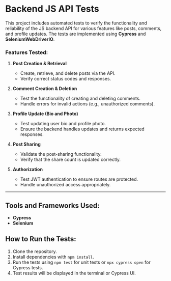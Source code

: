 # Backend JS API Tests

This project includes automated tests to verify the functionality and reliability of the JS backend API for various features like posts, comments, and profile updates. The tests are implemented using **Cypress** and **SeleniumWebDriverIO**.

### Features Tested:

1. **Post Creation & Retrieval**
   - Create, retrieve, and delete posts via the API.
   - Verify correct status codes and responses.

2. **Comment Creation & Deletion**
   - Test the functionality of creating and deleting comments.
   - Handle errors for invalid actions (e.g., unauthorized comments).

3. **Profile Update (Bio and Photo)**
   - Test updating user bio and profile photo.
   - Ensure the backend handles updates and returns expected responses.

4. **Post Sharing**
   - Validate the post-sharing functionality.
   - Verify that the share count is updated correctly.

5. **Authorization**
   - Test JWT authentication to ensure routes are protected.
   - Handle unauthorized access appropriately.

---

## Tools and Frameworks Used:

- **Cypress**  
- **Selenium**  

## How to Run the Tests:

1. Clone the repository.
2. Install dependencies with `npm install`.
3. Run the tests using `npm test` for unit tests or `npx cypress open` for Cypress tests.
4. Test results will be displayed in the terminal or Cypress UI.


